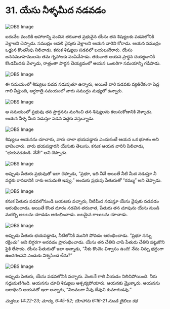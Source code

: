 # 31. యేసు నీళ్ళమీద నడవడం

![OBS Image](https://cdn.door43.org/obs/jpg/360px/obs-en-31-01.jpg)

ఐదువేల మందికి ఆహారాన్ని పంచిన తరువాత ప్రభువైన యేసు తన శిష్యులకు పడవలోనికి వెళ్లాలని చెప్పాడు. సముద్రం ఆవలి వైపుకు వెళ్లాలని ఆయన వారిని కోరాడు. ఆయన సముద్రం ఒడ్డున కొంతసేపు నిలిచాడు. కనుక శిష్యులు పడవలో బయలుదేరారు. యేసు జనసమూహములను తమ గృహాలకు పంపివేసాడు. తరువాత ఆయన ప్రార్థన చెయ్యడానికి కొండమీదకు వెళ్ళాడు, రాత్రంతా పార్థన చెయ్యడంలో ఆయన ఒంటరిగా సమయాన్ని గడిపాడు. 

![OBS Image](https://cdn.door43.org/obs/jpg/360px/obs-en-31-02.jpg)

ఈ సమయంలో శిష్యులు పడవ నడుపుతూ ఉన్నారు, అయితే వారి పడవకు వ్యతిరేకంగా పెద్ద గాలి వీస్తుంది, అర్థరాత్రి సమయంలో వారు సముద్రం మధ్యలో ఉన్నారు. 

![OBS Image](https://cdn.door43.org/obs/jpg/360px/obs-en-31-03.jpg)

ఆ సమయంలో ప్రభువు తన ప్రార్థనను ముగించి తన శిష్యులను కలుసుకోడానికి వెళ్ళాడు. ఆయన నీళ్ళ మీద నడుస్తూ పడవ వద్దకు వస్తున్నాడు.

![OBS Image](https://cdn.door43.org/obs/jpg/360px/obs-en-31-04.jpg)

శిష్యులు ఆయనను చూచారు, వారు చాలా భయపడ్డారు ఎందుకంటే ఆయన ఒక భూతం అని భావించారు. వారు భయపడ్డారని యేసుకు తెలుసు. కనుక ఆయన వారిని పిలిచాడు, “భయపడకండి. నేనే!” అని చెప్పాడు.

![OBS Image](https://cdn.door43.org/obs/jpg/360px/obs-en-31-05.jpg)

అప్పుడు పేతురు ప్రభువుతో ఇలా చెప్పాడు, “ప్రభూ, ఇది నీవే అయితే నీటి మీద నడుస్తూ నీ వద్దకు రావడానికి నాకు అనుమతి ఇవ్వు.” అందుకు ప్రభువు పేతురుతో “రమ్ము” అని చెప్పాడు.

![OBS Image](https://cdn.door43.org/obs/jpg/360px/obs-en-31-06.jpg)

కనుక పేతురు పడవలోనుండి బయటకు వచ్చారు, నీటిమీద నడుస్తూ యేసు వైపుకు నడవడం ఆరంభించాడు. అయితే కొంత దూరం నడచిన తరువాత, పేతురు తన చూపును యేసు నుండి మరల్చి అలలను చూడడం ఆరంభించాడు. బలమైన గాలులను చూచాడు.

![OBS Image](https://cdn.door43.org/obs/jpg/360px/obs-en-31-07.jpg)

అప్పుడు పేతురు భయపడ్డాడు, నీటిలోనికి మునిగి పోవడం ఆరంభించాడు. “ప్రభూ నన్ను రక్షించు” అని బిగ్గరగా అరవడం ప్రారంభించాడు. యేసు తన చేతిని చాపి పేతురు చేతిని పట్టుకొని పైకి లేపాడు. యేసు పేతురుతో ఇలా అన్నాడు, “నీకు కొంచెం విశ్వాసం ఉంది! నేను నిన్ను భద్రంగా ఉంచగలనని ఎందుకు విశ్వసించ లేదు?”

![OBS Image](https://cdn.door43.org/obs/jpg/360px/obs-en-31-08.jpg)

అప్పుడు పెతురు, యేసు పడవలోనికి వచ్చారు. వెంటనే గాలి వీయడం నిలిచిపోయింది. నీరు సద్దుమణిగింది. ఆయనను చూచి శిష్యులు ఆశ్చర్యపోయారు. ఆయనకు మ్రొక్కారు. ఆయనను ఆరాధించి ఆయనతో ఇలా అన్నారు, “నిజముగా నీవు దేవుని కుమారుడవు.” 

_మత్తయి 14:22-23; మార్కు 6:45-52; యోహాను 6:16-21 నుండి బైబిలు కథ_

